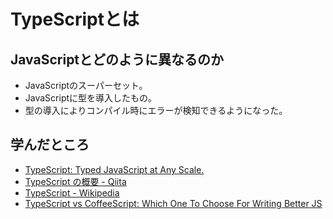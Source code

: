 # TypeScriptとは
## JavaScriptとどのように異なるのか
- JavaScriptのスーパーセット。
- JavaScriptに型を導入したもの。
- 型の導入によりコンパイル時にエラーが検知できるようになった。

## 学んだところ
- [TypeScript: Typed JavaScript at Any Scale.](https://www.typescriptlang.org/)
- [TypeScript の概要 - Qiita](https://qiita.com/EBIHARA_kenji/items/4de2a1ee6e2a541246f6)
- [TypeScript - Wikipedia](https://ja.wikipedia.org/wiki/TypeScript)
- [TypeScript vs CoffeeScript: Which One To Choose For Writing Better JS](https://analyticsindiamag.com/typescript-vs-coffeescript-which-one-to-choose-for-writing-better-javascript/)

